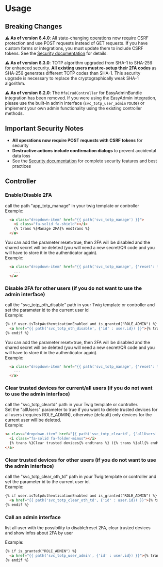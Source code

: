 # Usage

## Breaking Changes

**⚠️ As of version 6.4.0**: All state-changing operations now require CSRF protection and use POST requests instead of GET requests. If you have custom forms or integrations, you must update them to include CSRF tokens. See the [Security documentation](security.md) for details.

**⚠️ As of version 6.3.0**: TOTP algorithm upgraded from SHA-1 to SHA-256 for enhanced security. **All existing users must re-setup their 2FA codes** as SHA-256 generates different TOTP codes than SHA-1. This security upgrade is necessary to replace the cryptographically weak SHA-1 algorithm.

**⚠️ As of version 6.2.0**: The `MfaCrudController` for EasyAdminBundle integration has been removed. If you were using the EasyAdmin integration, please use the built-in admin interface (`svc_totp_user_admin` route) or implement your own admin functionality using the existing controller methods.

## Important Security Notes

- **All operations now require POST requests with CSRF tokens** for security
- **Destructive actions include confirmation dialogs** to prevent accidental data loss
- See the [Security documentation](security.md) for complete security features and best practices

## Controller

### Enable/Disable 2FA

call the path "app_totp_manage" in your twig template or controller<br/>
Example:

```html
  <a class="dropdown-item" href="{{ path('svc_totp_manage') }}">
    <i class="fa-solid fa-shield"></i>
    {% trans %}Manage 2FA{% endtrans %}
  </a>
```

You can add the parameter reset=true, then 2FA will be disabled and the shared secret will be deleted (you will need a new secret/QR code and you will have to store it in the authenticator again).<br/>
Example:
```html
  <a class="dropdown-item" href="{{ path('svc_totp_manage', {'reset': true}) }}">
    ...
  </a>
```

### Disable 2FA for other users (if you do not want to use the admin interface)

call the "svc_totp_oth_disable" path in your Twig template or controller and set the parameter id to the current user id <br/>
Example:

```html
{% if user.isTotpAuthenticationEnabled and is_granted("ROLE_ADMIN") %}
  <a href="{{ path('svc_totp_oth_disable', {'id' : user.id}) }}">{% trans %}Disable 2FA{% endtrans %}<a/>
{% endif %}
```

You can add the parameter reset=true, then 2FA will be disabled and the shared secret will be deleted (you will need a new secret/QR code and you will have to store it in the authenticator again).<br/>
Example:
```html
  <a class="dropdown-item" href="{{ path('svc_totp_manage', {'reset': true}) }}">
    ...
  </a>
```

### Clear trusted devices for current/all users (if you do not want to use the admin interface)

call the "svc_totp_cleartd" path in your Twig template or controller. <br/>
Set the "allUsers" parameter to true if you want to delete trusted devices for all users (requires ROLE_ADMIN), otherwise (default) only devices for the current user will be deleted.<br/>
Example:

```html
<a class="dropdown-item" href="{{ path('svc_totp_cleartd', {'allUsers' : true} ) }}">
  <i class="fa-solid fa-folder-minus"></i>
  {% trans %}Clear trusted devices{% endtrans %} ({% trans %}all{% endtrans %})
</a>
```

### Clear trusted devices for other users (if you do not want to use the admin interface)

call the "svc_totp_clear_oth_td" path in your Twig template or controller and set the parameter id to the current user id.<br/>
Example:

```html
{% if user.isTotpAuthenticationEnabled and is_granted("ROLE_ADMIN") %}
  <a href="{{ path('svc_totp_clear_oth_td', {'id' : user.id}) }}">{% trans %}Clear TD{% endtrans %}<a/>
{% endif %}
```

### Call an admin interface

list all user with the possibility to disable/reset 2FA, clear trusted devices and show infos about 2FA by user

Example:<br/>
```html
{% if is_granted("ROLE_ADMIN") %}
  <a href="{{ path('svc_totp_user_admin', {'id' : user.id}) }}">{% trans %}2FA User admin{% endtrans %}<a/>
{% endif %}
```

